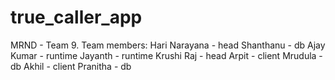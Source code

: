 # true_caller_app
MRND - Team 9. 
Team members:
Hari Narayana - head
Shanthanu - db
Ajay Kumar - runtime
Jayanth - runtime
Krushi Raj - head
Arpit - client
Mrudula - db
Akhil - client
Pranitha - db
